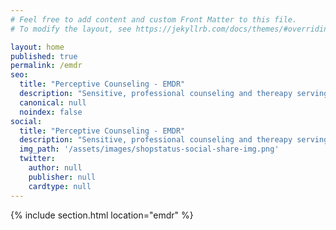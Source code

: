 ```yaml
---
# Feel free to add content and custom Front Matter to this file.
# To modify the layout, see https://jekyllrb.com/docs/themes/#overriding-theme-defaults

layout: home
published: true
permalink: /emdr
seo:
  title: "Perceptive Counseling - EMDR"
  description: "Sensitive, professional counseling and thereapy serving the Portland area."
  canonical: null
  noindex: false
social:
  title: "Perceptive Counseling - EMDR"
  description: "Sensitive, professional counseling and thereapy serving the Portland area."
  img_path: '/assets/images/shopstatus-social-share-img.png'
  twitter:
    author: null
    publisher: null
    cardtype: null
---
```


{% include section.html location="emdr" %}
